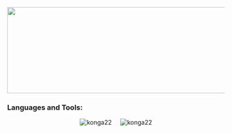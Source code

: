 <a href="https://github.com/devxb/gitanimals">
  <img
    src="https://render.gitanimals.org/guilds/konga22"
    width="1000"
    height="200"
  />
</a>


<h3 align="left">Languages and Tools:</h3>
<div style="display: flex; justify-content: center; gap: 20px;">
  <img src="https://github-readme-stats.vercel.app/api/top-langs?username=konga22&show_icons=true&locale=en&layout=compact" alt="konga22" />
  <img src="https://github-readme-streak-stats.herokuapp.com/?user=konga22&" alt="konga22" />
</div>
